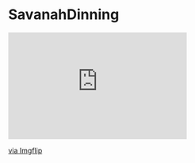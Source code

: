 # SavanahDinning


<div style="width:360px;max-width:100%;"><div style="height:0;padding-bottom:59.72%;position:relative;"><iframe width="360" height="215" style="position:absolute;top:0;left:0;width:100%;height:100%;" frameBorder="0" src="https://imgflip.com/embed/6dze0i"></iframe></div><p><a href="https://imgflip.com/gif/6dze0i">via Imgflip</a></p></div>
